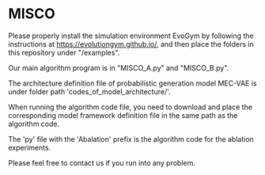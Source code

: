 # MISCO

Please properly install the simulation environment EvoGym by following the instructions at https://evolutiongym.github.io/, and then place the folders in this repository under "/examples".  

Our main algorithm program is in "MISCO_A.py" and "MISCO_B.py".

The architecture definition file of probabilistic generation model MEC-VAE is under folder path 'codes_of_model_architecture/'. 

When running the algorithm code file, you need to download and place the corresponding model framework definition file in the same path as the algorithm code.

The 'py' file with the 'Abalation' prefix is the algorithm code for the ablation experiments.

Please feel free to contact us if you run into any problem. 
